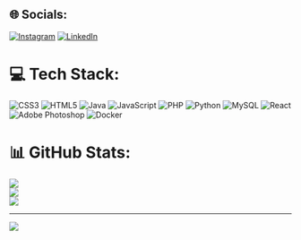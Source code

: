 ## 🌐 Socials:
[![Instagram](https://img.shields.io/badge/Instagram-%23E4405F.svg?logo=Instagram&logoColor=white)](https://instagram.com/__molnar7__) [![LinkedIn](https://img.shields.io/badge/LinkedIn-%230077B5.svg?logo=linkedin&logoColor=white)](https://linkedin.com/in/molnarkg7) 

# 💻 Tech Stack:
![CSS3](https://img.shields.io/badge/css3-%231572B6.svg?style=for-the-badge&logo=css3&logoColor=white) ![HTML5](https://img.shields.io/badge/html5-%23E34F26.svg?style=for-the-badge&logo=html5&logoColor=white) ![Java](https://img.shields.io/badge/java-%23ED8B00.svg?style=for-the-badge&logo=java&logoColor=white) ![JavaScript](https://img.shields.io/badge/javascript-%23323330.svg?style=for-the-badge&logo=javascript&logoColor=%23F7DF1E) ![PHP](https://img.shields.io/badge/php-%23777BB4.svg?style=for-the-badge&logo=php&logoColor=white) ![Python](https://img.shields.io/badge/python-3670A0?style=for-the-badge&logo=python&logoColor=ffdd54) ![MySQL](https://img.shields.io/badge/mysql-%2300f.svg?style=for-the-badge&logo=mysql&logoColor=white) ![React](https://img.shields.io/badge/react-%2320232a.svg?style=for-the-badge&logo=react&logoColor=%2361DAFB) ![Adobe Photoshop](https://img.shields.io/badge/adobephotoshop-%2331A8FF.svg?style=for-the-badge&logo=adobephotoshop&logoColor=white) ![Docker](https://img.shields.io/badge/docker-%230db7ed.svg?style=for-the-badge&logo=docker&logoColor=white)
# 📊 GitHub Stats:
![](https://github-readme-stats.vercel.app/api?username=molnarkg7&theme=dark&hide_border=false&include_all_commits=true&count_private=true)<br/>
![](https://github-readme-streak-stats.herokuapp.com/?user=molnarkg7&theme=dark&hide_border=false)<br/>
![](https://github-readme-stats.vercel.app/api/top-langs/?username=molnarkg7&theme=dark&hide_border=false&include_all_commits=true&count_private=true&layout=compact)

---
[![](https://visitcount.itsvg.in/api?id=molnarkg7&icon=0&color=0)](https://visitcount.itsvg.in)

<!-- Proudly created with GPRM ( https://gprm.itsvg.in ) -->
